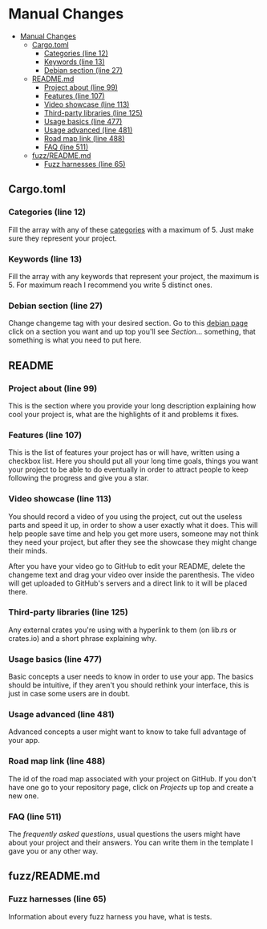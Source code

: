 # Manual Changes

<!--toc:start-->

- [Manual Changes](#manual-changes)
  - [Cargo.toml](#cargotoml)
    - [Categories (line 12)](#categories-line-12)
    - [Keywords (line 13)](#keywords-line-13)
    - [Debian section (line 27)](#debian-section-line-27)
  - [README.md](#readmemd)
    - [Project about (line 99)](#project-about-line-99)
    - [Features (line 107)](#features-line-107)
    - [Video showcase (line 113)](#video-showcase-line-113)
    - [Third-party libraries (line 125)](#third-party-libraries-line-125)
    - [Usage basics (line 477)](#usage-basics-line-477)
    - [Usage advanced (line 481)](#usage-advanced-line-481)
    - [Road map link (line 488)](#road-map-link-line-488)
    - [FAQ (line 511)](#faq-line-511)
  - [fuzz/README.md](#fuzzreadmemd)
    - [Fuzz harnesses (line 65)](#fuzz-harnesses-line-65)

<!--toc:end-->

## Cargo.toml

### Categories (line 12)

Fill the array with any of these [categories](https://crates.io/category_slugs)
with a maximum of 5. Just make sure they represent your project.

### Keywords (line 13)

Fill the array with any keywords that represent your project, the maximum is 5.
For maximum reach I recommend you write 5 distinct ones.

### Debian section (line 27)

Change changeme tag with your desired section. Go to this
[debian page](https://packages.debian.org/bookworm/) click on a section you want
and up top you'll see _Section_… something, that something is what you need to
put here.

## README

### Project about (line 99)

This is the section where you provide your long description explaining how cool
your project is, what are the highlights of it and problems it fixes.

### Features (line 107)

This is the list of features your project has or will have, written using a
checkbox list. Here you should put all your long time goals, things you want
your project to be able to do eventually in order to attract people to keep
following the progress and give you a star.

### Video showcase (line 113)

You should record a video of you using the project, cut out the useless parts
and speed it up, in order to show a user exactly what it does. This will help
people save time and help you get more users, someone may not think they need
your project, but after they see the showcase they might change their minds.

After you have your video go to GitHub to edit your README, delete the changeme
text and drag your video over inside the parenthesis. The video will get
uploaded to GitHub's servers and a direct link to it will be placed there.

### Third-party libraries (line 125)

Any external crates you're using with a hyperlink to them (on lib.rs or
crates.io) and a short phrase explaining why.

### Usage basics (line 477)

Basic concepts a user needs to know in order to use your app. The basics should
be intuitive, if they aren't you should rethink your interface, this is just in
case some users are in doubt.

### Usage advanced (line 481)

Advanced concepts a user might want to know to take full advantage of your app.

### Road map link (line 488)

The id of the road map associated with your project on GitHub. If you don't have
one go to your repository page, click on _Projects_ up top and create a new one.

### FAQ (line 511)

The _frequently asked questions_, usual questions the users might have about
your project and their answers. You can write them in the template I gave you or
any other way.

## fuzz/README.md

### Fuzz harnesses (line 65)

Information about every fuzz harness you have, what is tests.
